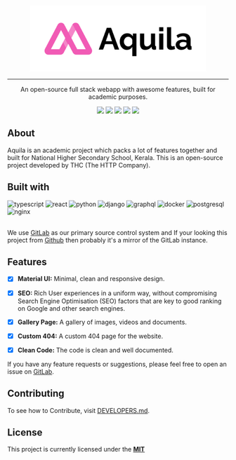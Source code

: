<div align="center">
  <a href="https://gitlab.com/syncrolaze/aquila" target="_blank"><img src="./assets/cover2x.png" height="150" alt="aquila-logo" /></a>
</div>

---

<div align="center">
  <p>An open-source full stack webapp with awesome features, built for academic purposes.</p>
</div>

<div align="center">
  <a href="#"><img src="https://badgen.net/badge/icon/gitlab?icon=gitlab&label"></a>
  <a href="#"><img src="https://img.shields.io/badge/Maintained%3F-yes-green.svg"></a>
  <a href="#"><img src="https://img.shields.io/badge/License-MIT-blue.svg"></a>
  <a href="#"><img src="https://img.shields.io/badge/code%20style-goodparts-brightgreen.svg?style=flat"></a>
  <a href="#"><img src="https://img.shields.io/badge/PRs-welcome-brightgreen.svg"></a>
</div>

## About

Aquila is an academic project which packs a lot of features together and built for National Higher Secondary School, Kerala. This is an open-source project developed by THC (The HTTP Company).

<!-- Few more words about the project -->

## Built with

  <!-- List of technologies used in the project -->
<div>
  <img src="https://img.icons8.com/color/128/000000/typescript.png" alt="typescript" width="50" height="50" />
  <img src="https://img.icons8.com/color/128/000000/react-native.png" alt="react" width="50" height="50" />
  <img src="https://img.icons8.com/color/128/000000/python.png" alt="python" width="50" height="50" />
  <img src="https://img.icons8.com/color/128/000000/django.png" alt="django" width="50" height="50" />
  <img src="https://img.icons8.com/color/128/000000/graphql.png" alt="graphql" width="50" height="50" />
  <img src="https://img.icons8.com/color/128/000000/docker.png" alt="docker" width="50" height="50" />
  <img src="https://img.icons8.com/color/128/000000/postgresql.png" alt="postgresql" width="50" height="50" />
  <img src="https://www.vectorlogo.zone/logos/nginx/nginx-icon.svg" alt="nginx" width="36" height="36" />
</div>

<br>

We use [GitLab](https://gitlab.com/httpcompany/aquila) as our primary source control system and If your looking this project from [Github](https://github.com/httpcompany/aquila) then probably it's a mirror of the GitLab instance.

## Features

- [x] **Material UI:** Minimal, clean and responsive design.

- [x] **SEO:** Rich User experiences in a uniform way, without compromising Search Engine Optimisation (SEO) factors that are key to good ranking on Google and other search engines.

- [x] **Gallery Page:** A gallery of images, videos and documents.

- [x] **Custom 404:** A custom 404 page for the website.

- [x] **Clean Code:** The code is clean and well documented.

If you have any feature requests or suggestions, please feel free to open an issue on [GitLab](https://gitlab.com/syncrolaze/aquila).

## Contributing

To see how to Contribute, visit [DEVELOPERS.md](DEVELOPERS.md).

## License

This project is currently licensed under the **[MIT](LICENSE)**  